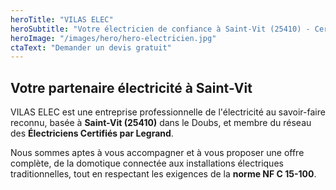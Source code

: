 ```yaml
---
heroTitle: "VILAS ELEC"
heroSubtitle: "Votre électricien de confiance à Saint-Vit (25410) - Certifié Legrand"
heroImage: "/images/hero/hero-electricien.jpg"
ctaText: "Demander un devis gratuit"
---
```


## Votre partenaire électricité à Saint-Vit

VILAS ELEC est une entreprise professionnelle de l'électricité au savoir-faire reconnu, basée à **Saint-Vit (25410)** dans le Doubs, et membre du réseau des **Électriciens Certifiés par Legrand**.

Nous sommes aptes à vous accompagner et à vous proposer une offre complète, de la domotique connectée aux installations électriques traditionnelles, tout en respectant les exigences de la **norme NF C 15-100**.
